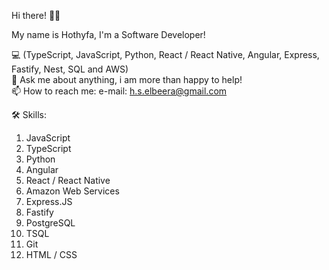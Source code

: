 Hi there! 👋🏼

My name is Hothyfa, I'm a Software Developer!

💻 (TypeScript, JavaScript, Python, React / React Native, Angular, Express, Fastify, Nest, SQL and AWS) <br />
💬 Ask me about anything, i am more than happy to help! <br />
📫 How to reach me: e-mail: h.s.elbeera@gmail.com <br />

🛠 Skills:
1. JavaScript
2. TypeScript
3. Python
4. Angular
5. React / React Native
6. Amazon Web Services
7. Express.JS
8. Fastify
9. PostgreSQL
10. TSQL
11. Git
12. HTML / CSS
